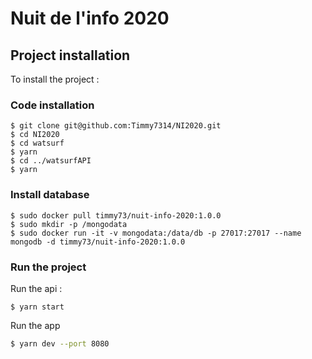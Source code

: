 # Nuit de l'info 2020

## Project installation
To install the project :

### Code installation
```
$ git clone git@github.com:Timmy7314/NI2020.git
$ cd NI2020
$ cd watsurf
$ yarn
$ cd ../watsurfAPI
$ yarn
```

### Install database

```
$ sudo docker pull timmy73/nuit-info-2020:1.0.0
$ sudo mkdir -p /mongodata
$ sudo docker run -it -v mongodata:/data/db -p 27017:27017 --name mongodb -d timmy73/nuit-info-2020:1.0.0
```

### Run the project

Run the api :

```
$ yarn start
```

Run the app

```bash
$ yarn dev --port 8080
```
